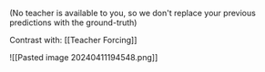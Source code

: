 (No teacher is available to you, so we don't replace your previous predictions with the ground-truth)

Contrast with: [[Teacher Forcing]]

![[Pasted image 20240411194548.png]]
